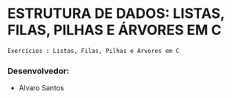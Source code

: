 # ESTRUTURA DE DADOS: LISTAS, FILAS, PILHAS E ÁRVORES EM C

```sh
Exercícios : Listas, Filas, Pilhas e Árvores em C
```
### Desenvolvedor:

* Alvaro Santos
